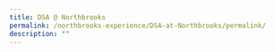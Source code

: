 ```yaml
---
title: DSA @ Northbrooks
permalink: /northbrooks-experience/DSA-at-Northbrooks/permalink/
description: ""
---
```

